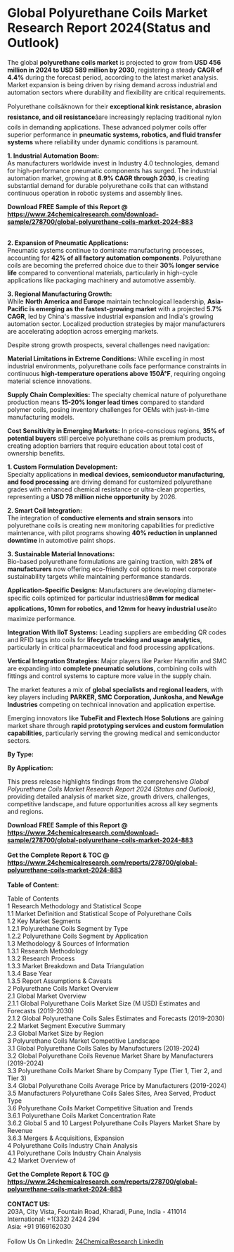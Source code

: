 <h1>Global Polyurethane Coils Market Research Report 2024(Status and Outlook)</h1><p>The global <strong>polyurethane coils market</strong> is projected to grow from <strong>USD 456 million in 2024 to USD 589 million by 2030</strong>, registering a steady <strong>CAGR of 4.4%</strong> during the forecast period, according to the latest market analysis. Market expansion is being driven by rising demand across industrial and automation sectors where durability and flexibility are critical requirements.</p><p>Polyurethane coilsâknown for their <strong>exceptional kink resistance, abrasion resistance, and oil resistance</strong>âare increasingly replacing traditional nylon coils in demanding applications. These advanced polymer coils offer superior performance in <strong>pneumatic systems, robotics, and fluid transfer systems</strong> where reliability under dynamic conditions is paramount.</p><p><strong>1. Industrial Automation Boom:</strong><br>
As manufacturers worldwide invest in Industry 4.0 technologies, demand for high-performance pneumatic components has surged. The industrial automation market, growing at <strong>8.9% CAGR through 2030</strong>, is creating substantial demand for durable polyurethane coils that can withstand continuous operation in robotic systems and assembly lines.</p><div><b>Download FREE Sample of this Report @ 
            <a href="https://www.24chemicalresearch.com/download-sample/278700/global-polyurethane-coils-market-2024-883">
            https://www.24chemicalresearch.com/download-sample/278700/global-polyurethane-coils-market-2024-883</a></b></div><br><p><strong>2. Expansion of Pneumatic Applications:</strong><br>
Pneumatic systems continue to dominate manufacturing processes, accounting for <strong>42% of all factory automation components</strong>. Polyurethane coils are becoming the preferred choice due to their <strong>30% longer service life</strong> compared to conventional materials, particularly in high-cycle applications like packaging machinery and automotive assembly.</p><p><strong>3. Regional Manufacturing Growth:</strong><br>
While <strong>North America and Europe</strong> maintain technological leadership, <strong>Asia-Pacific is emerging as the fastest-growing market</strong> with a projected <strong>5.7% CAGR</strong>, led by China's massive industrial expansion and India's growing automation sector. Localized production strategies by major manufacturers are accelerating adoption across emerging markets.</p><p>Despite strong growth prospects, several challenges need navigation:</p><p><strong>Material Limitations in Extreme Conditions:</strong> While excelling in most industrial environments, polyurethane coils face performance constraints in continuous <strong>high-temperature operations above 150Â°F</strong>, requiring ongoing material science innovations.</p><p><strong>Supply Chain Complexities:</strong> The specialty chemical nature of polyurethane production means <strong>15-20% longer lead times</strong> compared to standard polymer coils, posing inventory challenges for OEMs with just-in-time manufacturing models.</p><p><strong>Cost Sensitivity in Emerging Markets:</strong> In price-conscious regions, <strong>35% of potential buyers</strong> still perceive polyurethane coils as premium products, creating adoption barriers that require education about total cost of ownership benefits.</p><p><strong>1. Custom Formulation Development:</strong><br>
Specialty applications in <strong>medical devices, semiconductor manufacturing, and food processing</strong> are driving demand for customized polyurethane grades with enhanced chemical resistance or ultra-clean properties, representing a <strong>USD 78 million niche opportunity</strong> by 2026.</p><p><strong>2. Smart Coil Integration:</strong><br>
The integration of <strong>conductive elements and strain sensors</strong> into polyurethane coils is creating new monitoring capabilities for predictive maintenance, with pilot programs showing <strong>40% reduction in unplanned downtime</strong> in automotive paint shops.</p><p><strong>3. Sustainable Material Innovations:</strong><br>
Bio-based polyurethane formulations are gaining traction, with <strong>28% of manufacturers</strong> now offering eco-friendly coil options to meet corporate sustainability targets while maintaining performance standards.</p><p><strong>Application-Specific Designs:</strong> Manufacturers are developing diameter-specific coils optimized for particular industriesâ<strong>8mm for medical applications, 10mm for robotics, and 12mm for heavy industrial use</strong>âto maximize performance.</p><p><strong>Integration With IIoT Systems:</strong> Leading suppliers are embedding QR codes and RFID tags into coils for <strong>lifecycle tracking and usage analytics</strong>, particularly in critical pharmaceutical and food processing applications.</p><p><strong>Vertical Integration Strategies:</strong> Major players like Parker Hannifin and SMC are expanding into <strong>complete pneumatic solutions</strong>, combining coils with fittings and control systems to capture more value in the supply chain.</p><p>The market features a mix of <strong>global specialists and regional leaders</strong>, with key players including <strong>PARKER, SMC Corporation, Junkosha, and NewAge Industries</strong> competing on technical innovation and application expertise.</p><p>Emerging innovators like <strong>TubeFit and Flextech Hose Solutions</strong> are gaining market share through <strong>rapid prototyping services and custom formulation capabilities</strong>, particularly serving the growing medical and semiconductor sectors.</p><p><strong>By Type:</strong></p><p><strong>By Application:</strong></p><p>This press release highlights findings from the comprehensive <em>Global Polyurethane Coils Market Research Report 2024 (Status and Outlook)</em>, providing detailed analysis of market size, growth drivers, challenges, competitive landscape, and future opportunities across all key segments and regions.</p><div><b>Download FREE Sample of this Report @ 
            <a href="https://www.24chemicalresearch.com/download-sample/278700/global-polyurethane-coils-market-2024-883">
            https://www.24chemicalresearch.com/download-sample/278700/global-polyurethane-coils-market-2024-883</a></b></div><br><div><b>Get the Complete Report & TOC @ 
            <a href="https://www.24chemicalresearch.com/reports/278700/global-polyurethane-coils-market-2024-883">
            https://www.24chemicalresearch.com/reports/278700/global-polyurethane-coils-market-2024-883</a></b></div><br>
            <b>Table of Content:</b><p>Table of Contents<br />
1 Research Methodology and Statistical Scope<br />
1.1 Market Definition and Statistical Scope of Polyurethane Coils<br />
1.2 Key Market Segments<br />
1.2.1 Polyurethane Coils Segment by Type<br />
1.2.2 Polyurethane Coils Segment by Application<br />
1.3 Methodology & Sources of Information<br />
1.3.1 Research Methodology<br />
1.3.2 Research Process<br />
1.3.3 Market Breakdown and Data Triangulation<br />
1.3.4 Base Year<br />
1.3.5 Report Assumptions & Caveats<br />
2 Polyurethane Coils Market Overview<br />
2.1 Global Market Overview<br />
2.1.1 Global Polyurethane Coils Market Size (M USD) Estimates and Forecasts (2019-2030)<br />
2.1.2 Global Polyurethane Coils Sales Estimates and Forecasts (2019-2030)<br />
2.2 Market Segment Executive Summary<br />
2.3 Global Market Size by Region<br />
3 Polyurethane Coils Market Competitive Landscape<br />
3.1 Global Polyurethane Coils Sales by Manufacturers (2019-2024)<br />
3.2 Global Polyurethane Coils Revenue Market Share by Manufacturers (2019-2024)<br />
3.3 Polyurethane Coils Market Share by Company Type (Tier 1, Tier 2, and Tier 3)<br />
3.4 Global Polyurethane Coils Average Price by Manufacturers (2019-2024)<br />
3.5 Manufacturers Polyurethane Coils Sales Sites, Area Served, Product Type<br />
3.6 Polyurethane Coils Market Competitive Situation and Trends<br />
3.6.1 Polyurethane Coils Market Concentration Rate<br />
3.6.2 Global 5 and 10 Largest Polyurethane Coils Players Market Share by Revenue<br />
3.6.3 Mergers & Acquisitions, Expansion<br />
4 Polyurethane Coils Industry Chain Analysis<br />
4.1 Polyurethane Coils Industry Chain Analysis<br />
4.2 Market Overview of</p><div><b>Get the Complete Report & TOC @ 
            <a href="https://www.24chemicalresearch.com/reports/278700/global-polyurethane-coils-market-2024-883">
            https://www.24chemicalresearch.com/reports/278700/global-polyurethane-coils-market-2024-883</a></b></div><br><b>CONTACT US:</b><br>
            203A, City Vista, Fountain Road, Kharadi, Pune, India - 411014<br>
            International: +1(332) 2424 294<br>
            Asia: +91 9169162030 <br><br>
            Follow Us On LinkedIn: <a href="https://www.linkedin.com/company/24chemicalresearch/">24ChemicalResearch LinkedIn</a>